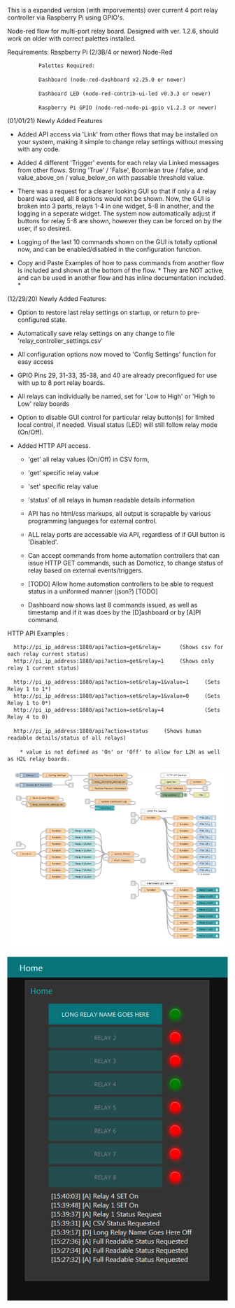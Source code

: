 
This is a expanded version (with imporvements) over current 4 port relay controller via Raspberry Pi using GPIO's.

Node-red flow for multi-port relay board. Designed with ver. 1.2.6, should work on older with correct palettes installed.

Requirements: Raspberry Pi (2/3B/4 or newer)
              Node-Red
              
              Palettes Required:
              
              Dashboard (node-red-dashboard v2.25.0 or newer)
                
              Dashboard LED (node-red-contrib-ui-led v0.3.3 or newer)
              
              Raspberry Pi GPIO (node-red-node-pi-gpio v1.2.3 or newer)
              
(01/01/21) Newly Added Features

  - Added API access via 'Link' from other flows that may be installed on your system, making it simple to change relay settings without messing with any code.
  
  - Added 4 different 'Trigger' events for each relay via Linked messages from other flows. 
        String 'True' / 'False', Boomlean true / false, and value_above_on / value_below_on with passable threshold value. 
  
  - There was a request for a clearer looking GUI so that if only a 4 relay board was used, all 8 options would not be shown. Now, the GUI is broken into 3 parts,
      relays 1-4 in one widget, 5-8 in another, and the logging in a seperate widget. The system now automatically adjust if buttons for relay 5-8 are shown, however
      they can be forced on by the user, if so desired.
      
  -   Logging of the last 10 commands shown on the GUI is totally optional now, and can be enabled/disabled in the configuration function.
  
  -   Copy and Paste Examples of how to pass commands from another flow is included and shown at the bottom of the flow.
            * They are NOT active, and can be used in another flow and has inline documentation included. *


(12/29/20) Newly Added Features:

  - Option to restore last relay settings on startup, or return to pre-configured state.
  - Automatically save relay settings on any change to file 'relay_controller_settings.csv'
  
  - All configuration options now moved to 'Config Settings' function for easy access
  
  - GPIO Pins 29, 31-33, 35-38, and 40 are already preconfigued for use with up to 8 port relay boards.
  
  - All relays can individually be named, set for 'Low to High' or 'High to Low' relay boards
  
  - Option to disable GUI control for particular relay button(s) for limited local control, if needed. Visual status (LED) will still follow relay mode (On/Off).
  
  - Added HTTP API access.
    - 'get' all relay values (On/Off) in CSV form,
    - 'get' specific relay value
    - 'set' specific relay value
    - 'status' of all relays in human readable details information
    
    - API has no html/css markups, all output is scrapable by various programming languages for external control.
    
    - ALL relay ports are accessable via API, regardless of if GUI button is 'Disabled'.
    
    - Can accept commands from home automation controllers that can issue HTTP GET commands, such as Domoticz, to change status of relay based on external events/triggers. 
    - [TODO] Allow home automation controllers to be able to request status in a uniformed manner (json?) [TODO]
  
    - Dashboard now shows last 8 commands issued, as well as timestamp and if it was does by the [D]ashboard or by [A]PI command.
  
  

HTTP API Examples :

      http://pi_ip_address:1880/api?action=get&relay=      (Shows csv for each relay current status)
      http://pi_ip_address:1880/api?action=get&relay=1     (Shows only relay 1 current status)

      http://pi_ip_address:1880/api?action=set&relay=1&value=1     (Sets Relay 1 to 1*)
      http://pi_ip_address:1880/api?action=set&relay=1&value=0     (Sets Relay 1 to 0*)
      http://pi_ip_address:1880/api?action=set&relay=4             (Sets Relay 4 to 0)

      http://pi_ip_address:1880/api?action=status     (Shows human readable details/status of all relays)

        * value is not defined as 'On' or 'Off' to allow for L2H as well as H2L relay boards.


![alt text](https://raw.githubusercontent.com/va24531/8port_relay/main/8_port_github_flow.jpg?raw=true)







![alt text](https://raw.githubusercontent.com/va24531/8port_relay/main/8_port_github_dashboard.jpg?raw=true)
